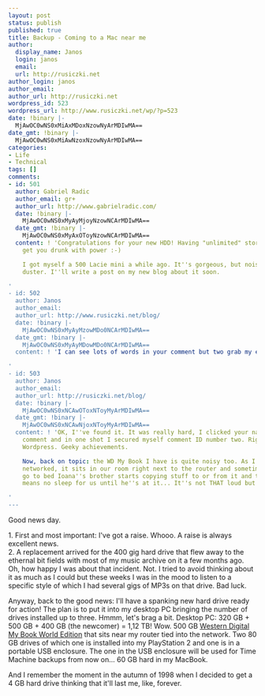 ```yaml
---
layout: post
status: publish
published: true
title: Backup - Coming to a Mac near me
author:
  display_name: Janos
  login: janos
  email: 
  url: http://rusiczki.net
author_login: janos
author_email: 
author_url: http://rusiczki.net
wordpress_id: 523
wordpress_url: http://www.rusiczki.net/wp/?p=523
date: !binary |-
  MjAwOC0wNS0xMiAxMDoxNzowNyArMDIwMA==
date_gmt: !binary |-
  MjAwOC0wNS0xMiAwNzoxNzowNyArMDIwMA==
categories:
- Life
- Technical
tags: []
comments:
- id: 501
  author: Gabriel Radic
  author_email: gr+
  author_url: http://www.gabrielradic.com/
  date: !binary |-
    MjAwOC0wNS0xMyAyMjoyNzowNCArMDIwMA==
  date_gmt: !binary |-
    MjAwOC0wNS0xMyAxOToyNzowNCArMDIwMA==
  content: ! 'Congratulations for your new HDD! Having "unlimited" storage space can
    get you drunk with power :-)

    I got myself a 500 Lacie mini a while ago. It''s gorgeous, but noisy like crop
    duster. I''ll write a post on my new blog about it soon.

'
- id: 502
  author: Janos
  author_email: 
  author_url: http://www.rusiczki.net/blog/
  date: !binary |-
    MjAwOC0wNS0xMyAyMzowMDo0NCArMDIwMA==
  date_gmt: !binary |-
    MjAwOC0wNS0xMyAyMDowMDo0NCArMDIwMA==
  content: ! 'I can see lots of words in your comment but two grab my eyes: new blog?

'
- id: 503
  author: Janos
  author_email: 
  author_url: http://rusiczki.net/blog/
  date: !binary |-
    MjAwOC0wNS0xNCAwOToxNToyMyArMDIwMA==
  date_gmt: !binary |-
    MjAwOC0wNS0xNCAwNjoxNToyMyArMDIwMA==
  content: ! 'OK, I''ve found it. It was really hard, I clicked your name under the
    comment and in one shot I secured myself comment ID number two. Right after Mr.
    Wordpress. Geeky achievements.

    Now, back on topic: the WD My Book I have is quite noisy too. As I said it''s
    networked, it sits in our room right next to the router and sometimes after we
    go to bed Ioana''s brother starts copying stuff to or from it and this usually
    means no sleep for us until he''s at it... It''s not THAT loud but it''s annoying.

'
---
```

<p>Good news day.</p>
<p>1. First and most important: I've got a raise. Whooo. A raise is always excellent news.<br />
2. A replacement arrived for the 400 gig hard drive that flew away to the ethernal bit fields with most of my music archive on it a few months ago. Oh, how happy I was about that incident. Not. I tried to avoid thinking about it as much as I could but these weeks I was in the mood to listen to a specific style of which I had several gigs of MP3s on that drive. Bad luck.</p>
<p>Anyway, back to the good news: I'll have a spanking new hard drive ready for action! The plan is to put it into my desktop PC bringing the number of drives installed up to three. Hmmm, let's brag a bit. Desktop PC: 320 GB + 500 GB + 400 GB (the newcomer) = 1,12 TB! Wow. 500 GB <a href="http://www.wdc.com/en/products/Products.asp?DriveID=278">Western Digital My Book World Edition</a> that sits near my router tied into the network. Two 80 GB drives of which one is installed into my PlayStation 2 and one is in a portable USB enclosure. The one in the USB enclosure will be used for Time Machine backups from now on... 60 GB hard in my MacBook.</p>
<p>And I remember the moment in the autumn of 1998 when I decided to get a 4 GB hard drive thinking that it'll last me, like, forever.</p>
